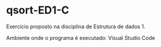 # qsort-ED1-C
Exercício proposto na disciplina de Estrutura de dados 1.

Ambiente onde o programa é executado: Visual Studio Code

